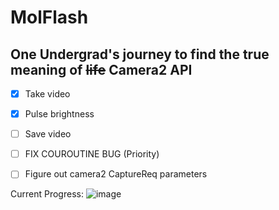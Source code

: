 # MolFlash

## One Undergrad's journey to find the true meaning of ~~life~~ Camera2 API

- [X] Take video
- [X] Pulse brightness
- [ ] Save video
- [ ] FIX COUROUTINE BUG (Priority)
- [ ] Figure out camera2 CaptureReq parameters


Current Progress:
![image](https://user-images.githubusercontent.com/57535849/224144017-7b4ee8b9-e3dd-42ce-ac4a-55ba97cdd184.png)
